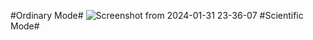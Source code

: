 #Ordinary Mode#
![Screenshot from 2024-01-31 23-36-07](https://github.com/Syedvahith/Scientific_calc/assets/113373751/bfea9590-40c1-46f3-8ad6-1204dbb28bfe)
#Scientific Mode#
